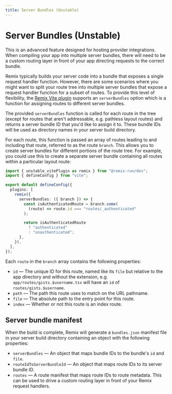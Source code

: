```yaml
---
title: Server Bundles (Unstable)
---
```


# Server Bundles (Unstable)

<docs-warning>This is an advanced feature designed for hosting provider integrations. When compiling your app into multiple server bundles, there will need to be a custom routing layer in front of your app directing requests to the correct bundle.</docs-warning>

Remix typically builds your server code into a bundle that exposes a single request handler function. However, there are some scenarios where you might want to split your route tree into multiple server bundles that expose a request handler function for a subset of routes. To provide this level of flexibility, the [Remix Vite plugin][remix-vite] supports an `serverBundles` option which is a function for assigning routes to different server bundles.

The provided `serverBundles` function is called for each route in the tree (except for routes that aren't addressable, e.g. pathless layout routes) and returns a server bundle ID that you'd like to assign it to. These bundle IDs will be used as directory names in your server build directory.

For each route, this function is passed an array of routes leading to and including that route, referred to as the route `branch`. This allows you to create server bundles for different portions of the route tree. For example, you could use this to create a separate server bundle containing all routes within a particular layout route:

```ts filename=vite.config.ts lines=[7-15]
import { unstable_vitePlugin as remix } from "@remix-run/dev";
import { defineConfig } from "vite";

export default defineConfig({
  plugins: [
    remix({
      serverBundles: ({ branch }) => {
        const isAuthenticatedRoute = branch.some(
          (route) => route.id === "routes/_authenticated"
        );

        return isAuthenticatedRoute
          ? "authenticated"
          : "unauthenticated";
      },
    }),
  ],
});
```

Each `route` in the `branch` array contains the following properties:

- `id` — The unique ID for this route, named like its `file` but relative to the app directory and without the extension, e.g. `app/routes/gists.$username.tsx` will have an `id` of `routes/gists.$username`.
- `path` — The path this route uses to match on the URL pathname.
- `file` — The absolute path to the entry point for this route.
- `index` — Whether or not this route is an index route.

## Server bundle manifest

When the build is complete, Remix will generate a `bundles.json` manifest file in your server build directory containing an object with the following properties:

- `serverBundles` — An object that maps bundle IDs to the bundle's `id` and `file`.
- `routeIdToServerBundleId` — An object that maps route IDs to its server bundle ID.
- `routes` — A route manifest that maps route IDs to route metadata. This can be used to drive a custom routing layer in front of your Remix request handlers.

[remix-vite]: ./vite.md
[pathless-layout-route]: ../file-conventions/routes#nested-layouts-without-nested-urls
